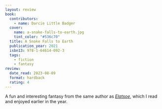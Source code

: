 ```yaml
---
layout: review
book:
  contributors:
    - name: Darcie Little Badger
  cover:
    name: a-snake-falls-to-earth.jpg
    tint_color: "#536c70"
  title: A Snake Falls to Earth
  publication_year: 2021
  isbn13: 978-1-64614-092-3
  tags:
    - fiction
    - fantasy
review:
  date_read: 2023-08-09
  format: hardback
  rating: 4
---
```


A fun and interesting fantasy from the same author as [*Elatsoe*](/reviews/elatsoe), which I read and enjoyed earlier in the year.

